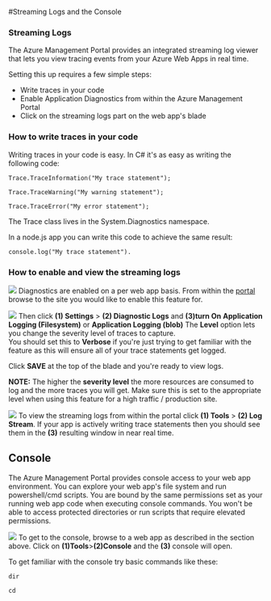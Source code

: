 <properties 
	pageTitle="Streaming logs and console" 
	description="Streaming logs and console overview" 
	authors="btardif" 
	manager="wpickett" 
	editor="" 
	services="app-service\web" 
	documentationCenter=""/>

<tags
	ms.service="app-service-web"
	ms.date="02/14/2016"
	wacn.date=""/>

#Streaming Logs and the Console

### Streaming Logs ###

The Azure Management Portal provides an integrated streaming log viewer that 
lets you view tracing events from your Azure Web Apps in real time.  

Setting this up requires a few simple steps:

- Write traces in your code
- Enable Application Diagnostics from within the Azure Management Portal
- Click on the streaming logs part on the web app's blade

### How to write traces in your code ###

Writing traces in your code is easy.  In C# it's as easy as writing the following code:

`````````````````````````
Trace.TraceInformation("My trace statement");
`````````````````````````

`````````````````````````
Trace.TraceWarning("My warning statement");
`````````````````````````

`````````````````````````
Trace.TraceError("My error statement");
`````````````````````````

The Trace class lives in the System.Diagnostics namespace.

In a node.js app you can write this code to achieve the same result:

`````````````````````````
console.log("My trace statement").
`````````````````````````

### How to enable and view the streaming logs ###
![][BrowseSitesScreenshot]
Diagnostics are enabled on a per web app basis. From within the 
[portal](https://manage.windowsazure.cn) browse to the site you would like to enable 
this feature for.  
  
![][DiagnosticsLogs]
Then click **(1) Settings** > **(2) Diagnostic Logs** and **(3)turn  On** 
**Application Logging (Filesystem)** or **Application Logging (blob)** The 
**Level** option lets you change the severity level of traces to capture.  
You should set this to **Verbose** if you're just trying to get familiar with 
the feature as this will ensure all of your trace statements get logged.

Click **SAVE** at the top of the blade and you're ready to view logs.

**NOTE:** The higher the **severity level** the more resources are consumed to 
log and the more traces you will get. Make sure this is set to the appropriate
 level when using this feature for a high traffic / production site. 

![][StreamingLogsScreenshot]
To view the streaming logs from within the portal click **(1) Tools** > 
**(2) Log Stream**. If your app is actively writing trace statements then you 
should see them in the **(3)** resulting window in near real time.

## Console ##
The Azure Management Portal provides console access to your web app environment. You can 
explore your web app's file system and run powershell/cmd scripts. You are 
bound by the same permissions set as your running web app code when executing 
console commands. You won't be able to access protected directories or run 
scripts that require elevated permissions.  

![][ConsoleScreenshot]
To get to the console, browse to a web app as described in the section above. 
Click on **(1)Tools**>**(2)Console** and the **(3)** console will open.

To get familiar with the console try basic commands like these:

`````````````````````````
dir
`````````````````````````

`````````````````````````
cd
`````````````````````````

<!-- Images. -->
[DiagnosticsLogs]: ./media/web-sites-streaming-logs-and-console/diagnostic-logs.png
[BrowseSitesScreenshot]: ./media/web-sites-streaming-logs-and-console/browse-sites.png
[StreamingLogsScreenshot]: ./media/web-sites-streaming-logs-and-console/streaming-logs.png
[ConsoleScreenshot]: ./media/web-sites-streaming-logs-and-console/console.png
